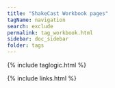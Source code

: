 ```yaml
---
title: "ShakeCast Workbook pages"
tagName: navigation
search: exclude
permalink: tag_workbook.html
sidebar: doc_sidebar
folder: tags
---
```

{% include taglogic.html %}

{% include links.html %}
